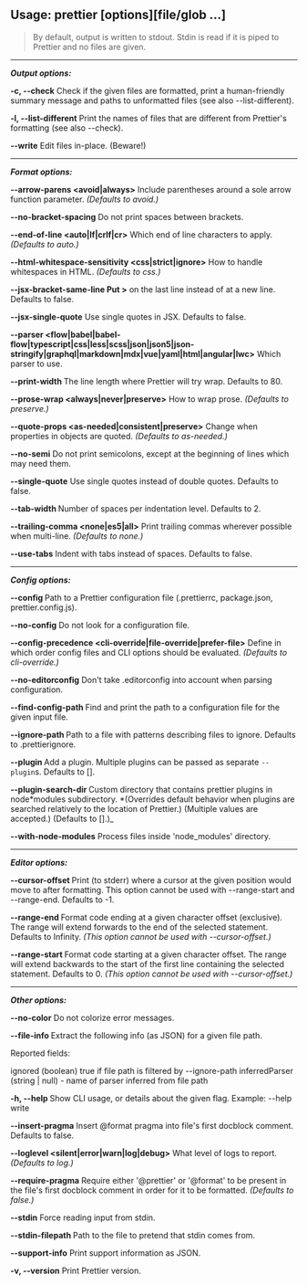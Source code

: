 ## Usage: prettier [options][file/glob ...]

> By default, output is written to stdout.
> Stdin is read if it is piped to Prettier and no files are given.

---

**_Output options:_**

**-c, --check**
Check if the given files are formatted, print a human-friendly summary message and paths to unformatted files (see also --list-different).

**-l, --list-different**
Print the names of files that are different from Prettier's formatting (see also --check).

**--write**
Edit files in-place. (Beware!)

---

**_Format options:_**

**--arrow-parens <avoid|always>**
Include parentheses around a sole arrow function parameter. _(Defaults to avoid.)_

**--no-bracket-spacing**
Do not print spaces between brackets.

**--end-of-line <auto|lf|crlf|cr>**
Which end of line characters to apply. _(Defaults to auto.)_

**--html-whitespace-sensitivity <css|strict|ignore>**
How to handle whitespaces in HTML. _(Defaults to css.)_

**--jsx-bracket-same-line Put >**
on the last line instead of at a new line. Defaults to false.

**--jsx-single-quote**
Use single quotes in JSX. Defaults to false.

**--parser <flow|babel|babel-flow|typescript|css|less|scss|json|json5|json-stringify|graphql|markdown|mdx|vue|yaml|html|angular|lwc>**
Which parser to use.

**--print-width <int>**
The line length where Prettier will try wrap. Defaults to 80.

**--prose-wrap <always|never|preserve>**
How to wrap prose. _(Defaults to preserve.)_

**--quote-props <as-needed|consistent|preserve>**
Change when properties in objects are quoted. _(Defaults to as-needed.)_

**--no-semi**
Do not print semicolons, except at the beginning of lines which may need them.

**--single-quote**
Use single quotes instead of double quotes. Defaults to false.

**--tab-width <int>**
Number of spaces per indentation level. Defaults to 2.

**--trailing-comma <none|es5|all>**
Print trailing commas wherever possible when multi-line. _(Defaults to none.)_

**--use-tabs**
Indent with tabs instead of spaces. Defaults to false.

---

**_Config options:_**

**--config <path>**
Path to a Prettier configuration file (.prettierrc, package.json, prettier.config.js).

**--no-config**
Do not look for a configuration file.

**--config-precedence <cli-override|file-override|prefer-file>**
Define in which order config files and CLI options should be evaluated. _(Defaults to cli-override.)_

**--no-editorconfig**
Don't take .editorconfig into account when parsing configuration.

**--find-config-path <path>**
Find and print the path to a configuration file for the given input file.

**--ignore-path <path>**
Path to a file with patterns describing files to ignore. Defaults to .prettierignore.

**--plugin <path>**
Add a plugin. Multiple plugins can be passed as separate `--plugin`s. Defaults to [].

**--plugin-search-dir <path>**
Custom directory that contains prettier plugins in node*modules subdirectory.
*(Overrides default behavior when plugins are searched relatively to the location of Prettier.) (Multiple values are accepted.) (Defaults to [].)\_

**--with-node-modules**
Process files inside 'node_modules' directory.

---

**_Editor options:_**

**--cursor-offset <int>**
Print (to stderr) where a cursor at the given position would move to after formatting. This option cannot be used with --range-start and --range-end. Defaults to -1.

**--range-end <int>**
Format code ending at a given character offset (exclusive). The range will extend forwards to the end of the selected statement. Defaults to Infinity. _(This option cannot be used with --cursor-offset.)_

**--range-start <int>**
Format code starting at a given character offset. The range will extend backwards to the start of the first line containing the selected statement. Defaults to 0. _(This option cannot be used with --cursor-offset.)_

---

**_Other options:_**

**--no-color**
Do not colorize error messages.

**--file-info <path>**
Extract the following info (as JSON) for a given file path.

Reported fields:

ignored (boolean) true if file path is filtered by --ignore-path
inferredParser (string | null) - name of parser inferred from file path

**-h, --help <flag>**
Show CLI usage, or details about the given flag. Example: --help write

**--insert-pragma**
Insert @format pragma into file's first docblock comment. Defaults to false.

**--loglevel <silent|error|warn|log|debug>**
What level of logs to report. _(Defaults to log.)_

**--require-pragma**
Require either '@prettier' or '@format' to be present in the file's first docblock comment in order for it to be formatted. _(Defaults to false.)_

**--stdin**
Force reading input from stdin.

**--stdin-filepath <path>**
Path to the file to pretend that stdin comes from.

**--support-info**
Print support information as JSON.

**-v, --version**
Print Prettier version.
